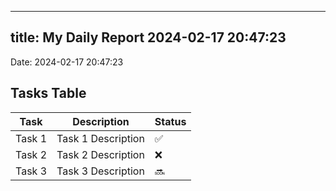 
---
title: My Daily Report 2024-02-17 20:47:23
---

Date: 2024-02-17 20:47:23

## Tasks Table

| Task | Description | Status |
|------|-------------|--------|
| Task 1 | Task 1 Description | ✅ |
| Task 2 | Task 2 Description | ❌ |
| Task 3 | Task 3 Description | 🔜 |
